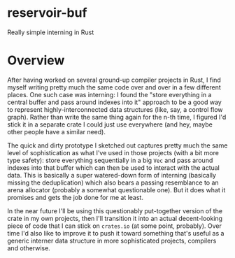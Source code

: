 # reservoir-buf
Really simple interning in Rust

# Overview

After having worked on several ground-up compiler projects in Rust, I find myself writing pretty much the same code over and over in a few different places. One such case was interning: I found the "store everything in a central buffer and pass around indexes into it" approach to be a good way to represent highly-interconnected data structures (like, say, a control flow graph). Rather than write the same thing again for the n-th time, I figured I'd stick it in a separate crate I could just use everywhere (and hey, maybe other people have a similar need).

The quick and dirty prototype I sketched out captures pretty much the same level of sophistication as what I've used in those projects (with a bit more type safety): store everything sequentially in a big `Vec` and pass around indexes into that buffer which can then be used to interact with the actual data. This is basically a super watered-down form of interning (basically missing the deduplication) which also bears a passing resemblance to an arena allocator (probably a somewhat questionable one). But it does what it promises and gets the job done for me at least.

In the near future I'll be using this questionably put-together version of the crate in my own projects, then I'll transition it into an actual decent-looking piece of code that I can stick on `crates.io` (at some point, probably). Over time I'd also like to improve it to push it toward something that's useful as a generic interner data structure in more sophisticated projects, compilers and otherwise.

